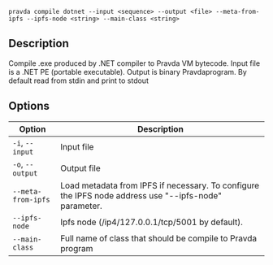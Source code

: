 <!--
THIS FILE IS GENERATED. DO NOT EDIT MANUALLY!
-->

```pravda compile dotnet --input <sequence> --output <file> --meta-from-ipfs --ipfs-node <string> --main-class <string>```

## Description
Compile .exe produced by .NET compiler to Pravda VM bytecode. Input file is a .NET PE (portable executable). Output is binary Pravdaprogram. By default read from stdin and print to stdout
## Options

|Option|Description|
|----|----|
|`-i`, `--input`|Input file
|`-o`, `--output`|Output file
|`--meta-from-ipfs`|Load metadata from IPFS if necessary. To configure the IPFS node address use "--ipfs-node" parameter.
|`--ipfs-node`|Ipfs node (/ip4/127.0.0.1/tcp/5001 by default).
|`--main-class`|Full name of class that should be compile to Pravda program
